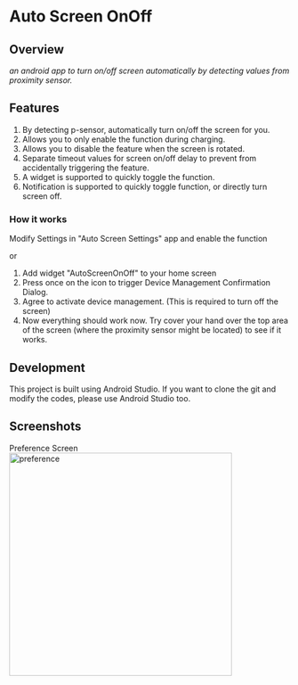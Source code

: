 # Auto Screen OnOff

## Overview
*an android app to turn on/off screen automatically by detecting values from proximity sensor.*

## Features
1. By detecting p-sensor, automatically turn on/off the screen for you.
2. Allows you to only enable the function during charging.
3. Allows you to disable the feature when the screen is rotated.
4. Separate timeout values for screen on/off delay to prevent from accidentally triggering the feature.
5. A widget is supported to quickly toggle the function.
6. Notification is supported to quickly toggle function, or directly turn screen off.

### How it works
Modify Settings in "Auto Screen Settings" app and enable the function

or 

1. Add widget "AutoScreenOnOff" to your home screen
2. Press once on the icon to trigger Device Management Confirmation Dialog.
3. Agree to activate device management. (This is required to turn off the screen)
4. Now everything should work now. Try cover your hand over the top area of the screen (where the proximity sensor might be located) to see if it works.

## Development
This project is built using Android Studio. If you want to clone the git and modify the codes, please use Android Studio too.

## Screenshots
Preference Screen
<img src="https://github.com/plateaukao/AutoScreenOnOff/raw/master/screenshots/autoscreenonoff_preferences.png" alt="preference" style="width: 400px;"/>